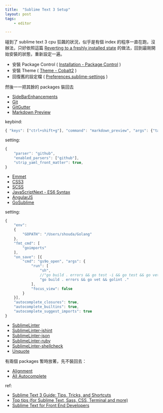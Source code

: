 ```yaml
---
title:  "Sublime Text 3 Setup"
layout: post
tags:
    - editor

---
```


碰到了 sublime text 3 cpu 狂飆的狀況，似乎是有個 index 的程序一直在跑，沒辦法，只好依照這篇 [Reverting to a freshly installed state](https://www.sublimetext.com/docs/3/revert.html) 的做法，回到最剛開始安裝的狀態，重新設定一遍。

* 安裝 Package Control ( [Installation - Package Control](https://packagecontrol.io/installation) )
* 安裝 Theme ( [Theme - Cobalt2](https://packagecontrol.io/packages/Theme%20-%20Cobalt2) )
* 回復舊的設定檔 ( [Preferences.sublime-settings](https://gist.github.com/shouda/183040a0d5d13d7e6a31) )

然後一一把其餘的 packages 裝回去
* [SideBarEnhancements](https://packagecontrol.io/packages/SideBarEnhancements)
* [Git](https://packagecontrol.io/packages/Git)
* [GitGutter](https://packagecontrol.io/packages/GitGutter)
* [Markdown Preview](https://packagecontrol.io/packages/Markdown%20Preview)

keybind:
```javascript
{ "keys": ["ctrl+shift+g"], "command": "markdown_preview", "args": {"target": "browser", "parser":"github"} }
```
setting:
```javascript
{
    "parser": "github",
    "enabled_parsers": ["github"],
    "strip_yaml_front_matter": true,
}
```
* [Emmet](https://packagecontrol.io/packages/Emmet)
* [CSS3](https://packagecontrol.io/packages/CSS3)
* [SCSS](https://packagecontrol.io/packages/SCSS)
* [JavaScriptNext - ES6 Syntax](https://packagecontrol.io/packages/JavaScriptNext%20-%20ES6%20Syntax)
* [AngularJS](https://packagecontrol.io/packages/AngularJS)
* [GoSublime](https://packagecontrol.io/packages/GoSublime)

setting:
```javascript
{
    "env":
    {
        "GOPATH": "/Users/shouda/Golang"
    },
    "fmt_cmd": [
        "goimports"
    ],
    "on_save": [{
        "cmd": "gs9o_open", "args": {
            "run": [
                "sh",
                //"go build . errors && go test -i && go test && go vet && golint ."
                "go build . errors && go vet && golint ."
            ],
            "focus_view": false
        }
    }],
    "autocomplete_closures": true,
    "autocomplete_builtins": true,
    "autocomplete_suggest_imports": true
}
```
* [SublimeLinter](https://packagecontrol.io/packages/SublimeLinter)
* [SublimeLinter-jshint](https://packagecontrol.io/packages/SublimeLinter-jshint)
* [SublimeLinter-json](https://packagecontrol.io/packages/SublimeLinter-json)
* [SublimeLinter-ruby](https://packagecontrol.io/packages/SublimeLinter-ruby)
* [SublimeLinter-shellcheck](https://packagecontrol.io/packages/SublimeLinter-shellcheck)
* [Unquote](https://packagecontrol.io/packages/Unquote)

有兩個 packages 暫時放著，先不裝回去：

* [Alignment](https://packagecontrol.io/packages/Alignment)
* [All Autocomplete](https://packagecontrol.io/packages/All%20Autocomplete)

ref:

* [Sublime Text 3 Guide: Tips, Tricks, and Shortcuts](https://blog.generalassemb.ly/sublime-text-3-tips-tricks-shortcuts/)
* [Top tips (for Sublime Text, Sass, CSS, Terminal and more)](http://benfrain.com/top-tips-selection-unrelated-front-end-developer-tips/)
* [Sublime Text for Front End Developers](http://css-tricks.com/sublime-text-front-end-developers/)
